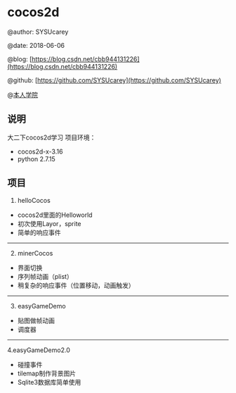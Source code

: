 # cocos2d

@author: SYSUcarey

@date: 2018-06-06

@blog: [https://blog.csdn.net/cbb944131226](https://blog.csdn.net/cbb944131226) 

@github: [https://github.com/SYSUcarey](https://github.com/SYSUcarey) 

@[本人学院](http://sdcs.sysu.edu.cn/) 

## 说明

大二下cocos2d学习
项目环境：
*  cocos2d-x-3.16
*  python 2.7.15

## 项目

1. helloCocos

* cocos2d里面的Helloworld
* 初次使用Layor，sprite
* 简单的响应事件

***

2. minerCocos
* 界面切换
* 序列帧动画（plist）
* 稍复杂的响应事件（位置移动，动画触发）

***
3. easyGameDemo
* 贴图做帧动画
* 调度器
***
4.easyGameDemo2.0
* 碰撞事件
* tilemap制作背景图片
* Sqlite3数据库简单使用

